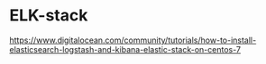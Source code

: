 # ELK-stack
https://www.digitalocean.com/community/tutorials/how-to-install-elasticsearch-logstash-and-kibana-elastic-stack-on-centos-7
